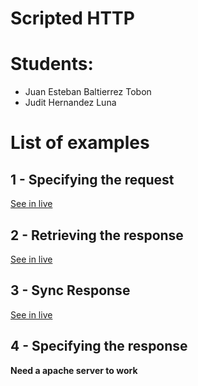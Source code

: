 # Scripted HTTP 

# Students:
- Juan Esteban Baltierrez Tobon
- Judit Hernandez Luna

# List of examples 

## 1 -  Specifying the request 
[See in live](https://juantobon.com/ScriptedHTTP/01-SpecifyingTheRequest/specifyingTheRequest.html)

## 2 -  Retrieving the response 
[See in live](https://juantobon.com/ScriptedHTTP/02-RetrievingTheResponse/retrievingTheResponse.html)

## 3 -  Sync Response 
[See in live](https://juantobon.com/ScriptedHTTP/03-SyncResponse/syncResponse.html)

## 4 -  Specifying the response 
 **Need a apache server to work**
